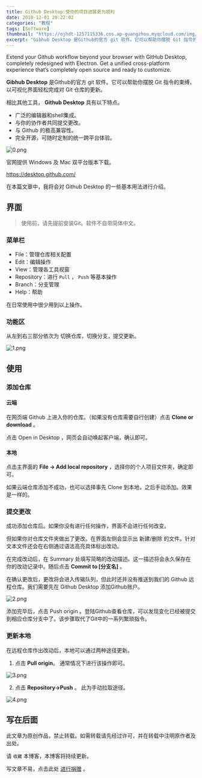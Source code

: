 ```yaml
---
title: Github Desktop:使你的项目进展更为顺利
date: 2018-12-01 20:22:02
categories: "教程"
tags: [Software]
thumbnail: "https://ojhdt-1257115336.cos.ap-guangzhou.myqcloud.com/img/20181201/0.png"
excerpt: "Gibhub Desktop 是Github的官方 git 软件。它可以帮助你摆脱 Git 指令的束缚，以可视化界面轻松完成对 Git 仓库的更新。"
---
```

Extend your Github workflow beyond your browser with GitHub Desktop, completely redesigned with Electron. Get a unified cross-platform experience that’s completely open source and ready to customize.

**Gibhub Desktop** 是Github的官方 git 软件。它可以帮助你摆脱 Git 指令的束缚，以可视化界面轻松完成对 Git 仓库的更新。

相比其他工具， **Github Desktop** 具有以下特点。

- 广泛的编辑器和shell集成。
- 与你的协作者共同提交更改。
- 与 Github 的极高兼容性。
- 完全开源，可随时定制的统一跨平台体验。

![0.png](https://ojhdt-1257115336.cos.ap-guangzhou.myqcloud.com/img/20181201/0.png)

官网提供 Windows 及 Mac 双平台版本下载。

https://desktop.github.com/

在本篇文章中，我将会对 Github Desktop 的一些基本用法进行介绍。

## 界面
>使用前，请先提前安装Git。软件不自带简体中文。

### 菜单栏
- File：管理仓库相关配置
- Edit：编辑操作
- View：管理各工具视窗
- Repository：进行 `Pull` ， `Push` 等基本操作
- Branch：分支管理
- Help：帮助

在日常使用中很少用到以上操作。

### 功能区
从左到右三部分依次为 切换仓库，切换分支，提交更新。

![1.png](https://ojhdt-1257115336.cos.ap-guangzhou.myqcloud.com/img/20181201/1.png)

## 使用

### 添加仓库

#### 云端
在网页端 Github 上进入你的仓库。（如果没有仓库需要自行创建）点击 **Clone or download** 。

点击 Open in Desktop ，网页会自动唤起客户端，确认即可。

#### 本地
点击主界面的 **File -> Add local repository** ，选择你的个人项目文件夹，确定即可。

如果云端仓库添加不成功，也可以选择事先 Clone 到本地，之后手动添加。效果是一样的。

### 提交更改

成功添加仓库后。如果你没有进行任何操作，界面不会进行任何改变。

但如果你对仓库文件夹做出了更改。在界面左侧会显示出 新建/删除 的文件。针对文本文件还会在右侧通过语法高亮具体标出改动。

在完成改动后，在 Summary 处填写简略的改动描述。这一描述将会永久保存在你的改动记录中。随后点击 **Commit to [分支名]** 。

在确认更改后，更改将会进入传输队列，但此时还并没有推送到我们的 Github 远程仓库。我们需要先在 Github Desktop 添加Github账户。

![2.png](https://ojhdt-1257115336.cos.ap-guangzhou.myqcloud.com/img/20181201/2.png)

添加完毕后，点击 Push origin 。登陆Github查看仓库，可以发现变化已经被提交到相应仓库分支中了。该步骤取代了Git中的一系列繁琐指令。


### 更新本地
在远程仓库作出改动后，本地可以通过两种途径更新。

1. 点击 **Pull origin**。
    通常情况下进行该操作即可。

![3.png](https://ojhdt-1257115336.cos.ap-guangzhou.myqcloud.com/img/20181201/3.png)

2. 点击 **Repository->Push** 。
    此为手动拉取途径。

![4.png](https://ojhdt-1257115336.cos.ap-guangzhou.myqcloud.com/img/20181201/4.png)
## 写在后面
此文章为原创作品，禁止转载。如需转载请先经过许可，并在转载中注明原作者及出处。

请 `收藏` 本博客，本博客将持续更新。

写文章不易，点击此处 <a data-fancybox data-src="#modal" href="javascript:;" >进行捐赠</a> 。



 <div style="display: none;" id="modal" > 

 <p>写文章不易，请我喝一杯咖啡吧~ <br>
 <img src="https://blog.ojhdt.com/alipay.png" width="240" height="364" alt="支付宝" /> <img src="https://blog.ojhdt.com/wechat.png" width="240" height="364" alt="微信" /> <br>

点击<a href="https://blog.ojhdt.com/donate">此处</a>前往捐赠详情页。
 </p> 
 </div> 



<script async src="//pagead2.googlesyndication.com/pagead/js/adsbygoogle.js"></script>
<ins class="adsbygoogle"
     style="display:block; text-align:center;"
     data-ad-layout="in-article"
     data-ad-format="fluid"
     data-ad-client="ca-pub-1043177129475579"
     data-ad-slot="7254716173"></ins>
<script>
     (adsbygoogle = window.adsbygoogle || []).push({});
</script>
